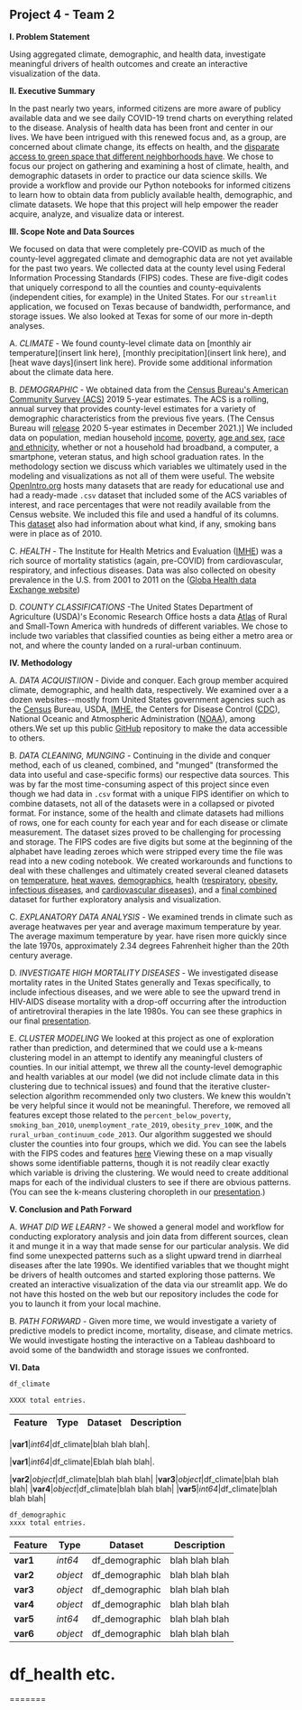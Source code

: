 ## Project 4 - Team 2
 
**I. Problem Statement**

Using aggregated climate, demographic, and health data, investigate meaningful drivers of health outcomes and create an interactive visualization of the data.

**II. Executive Summary**

In the past nearly two years, informed citizens are more aware of publicy available data and we see daily COVID-19 trend charts on everything related to the disease.  Analysis of health data has been front and center in our lives. We have been intrigued with this renewed focus and, as a group, are concerned about climate change, its effects on health, and the [disparate access to green space that different neighborhoods have](./background_sources/People_of_color_3_x_more_likely_to_live_in_deprived_neighborhoods.pdfghborhoods.pdf). We chose to focus our project on gathering and examining a host of climate, health, and demographic datasets in order to practice our data science skills. We provide a workflow and provide our Python notebooks for informed citizens to learn how to obtain data from publicly available health, demographic, and climate datasets. We hope that this project will help empower the reader acquire, analyze, and visualize data or interest.

**III. Scope Note and Data Sources**

We focused on data that were completely pre-COVID as much of the county-level aggregated climate and demographic data are not yet available for the past two years. We collected data at the county level using Federal Information Processing Standards (FIPS) codes. These are five-digit codes that uniquely correspond to all the counties and county-equivalents (independent cities, for example) in the United States. For our `streamlit` application, we focused on Texas because of bandwidth, performance, and storage issues. We also looked at Texas for some of our more in-depth analyses.

A. *CLIMATE* - We found county-level climate data on [monthly air temperature](insert link here), [monthly precipitation](insert link here), and [heat wave days](insert link here). Provide some additional information about the climate data here.


B. *DEMOGRAPHIC* - We obtained data from the [Census Bureau's American Community Survey (ACS)](https://www.census.gov/programs-surveys/acs) 2019 5-year estimates. The ACS is a rolling, annual survey that provides county-level estimates for a variety of demographic characteristics from the previous five years. (The Census Bureau will [release](https://www.census.gov/programs-surveys/acs/news/data-releases/2020/release-schedule.html) 2020 5-year estimates in December 2021.)] We included data on population, median household [income](./data/02_demo_data/ACS/ACS_2019_income_by_county/ACSST5Y2019.S1901_metadata_2021-10-05T144610.csv), [poverty](./data/02_demo_data/ACS/ACS_2019_poverty_by_county/ACSST5Y2019.S1701_metadata_2021-11-02T160432.csv), [age and sex](./data/02_demo_data/ACS/ACS_2019_age_and_sex_by_county/ACSST5Y2019.S0101_metadata_2021-10-06T131343.csv), [race and ethnicity](./data/02_demo_data/ACS/ACS_2019_race_and_ethnicity_by_county/ACSDT5Y2019.B02001_metadata_2021-10-08T032031.csv), whether or not a household had broadband, a computer, a smartphone, veteran status, and high school graduation rates. In the methodology section we discuss which variables we ultimately used in the modeling and visualizations as not all of them were useful. The website [OpenIntro.org](https://www.openintro.org/data/?data=county_complete) hosts many datasets that are ready for educational use and had a ready-made `.csv` dataset that included some of the ACS variables of interest, and race percentages that were not readily available from the Census website. We included this file and used a handful of its columns. This [dataset](./data/02_demo_data/openintro_dot_org/county_complete.txt) also had information about what kind, if any, smoking bans were in place as of 2010. 

C. *HEALTH* - The Institute for Health Metrics and Evaluation ([IMHE](http://www.healthdata.org/)) was a rich source of mortality statistics (again, pre-COVID) from cardiovascular, respiratory, and infectious diseases. Data was also collected on obesity prevalence in the U.S. from 2001 to 2011 on the ([Globa Health data Exchange website](http://ghdx.healthdata.org/record/ihme-data/united-states-physical-activity-and-obesity-prevalence-county-2001-2011))

D. *COUNTY CLASSIFICATIONS* -The United States Department of Agriculture (USDA)'s Economic Research Office hosts a data [Atlas](https://www.ers.usda.gov/data-products/atlas-of-rural-and-small-town-america/download-the-data/) of Rural and Small-Town America with hundreds of different variables. We chose to include two variables that classified counties as being either a metro area or not, and where the county landed on a rural-urban continuum. 

**IV. Methodology**

A. *DATA ACQUISTIION* - Divide and conquer. Each group member acquired climate, demographic, and health data, respectively. We examined over a a dozen websites--mostly from United States government agencies such as the [Census](https://data.census.gov/cedsci/) Bureau, USDA, [IMHE](http://www.healthdata.org/), the Centers for Disease Control ([CDC](https://www.cdc.gov/)), National Oceanic and Atmospheric Administration ([NOAA](https://www.noaa.gov/)), among others.We set up this public [GitHub](https://github.com/) repository to make the data accessible to others.

B. *DATA CLEANING, MUNGING* - Continuing in the divide and conquer method, each of us cleaned, combined, and "munged" (transformed the data into useful and case-specific forms) our respective data sources. This was by far the most time-consuming aspect of this project since even though we had data in `.csv` format with a unique FIPS identifier on which to combine datasets, not all of the datasets were in a collapsed or pivoted format. For instance, some of the health and climate datasets had millions of rows, one for each county for each year and for each disease or climate measurement. The dataset sizes proved to be challenging for processing and storage. The FIPS codes are five digits but some at the beginning of the alphabet have leading zeroes which were stripped every time the file was read into a new coding notebook. We created workarounds and functions to deal with these challenges and ultimately created several cleaned datasets on [temperature](./data/cleaned/precip_AirTemp_monthly_1979_2011.zip), [heat waves](./data/cleaned/heat_wave_days_1981_2010.csv), [demographics](./data/cleaned/final_demo.csv), health ([respiratory](./data/cleaned/Cleaned_Respiratory_Diseases.csv),  [obesity](./data/cleaned/Cleaned_Obesity_Prevalence.csv), [infectious diseases](./data/cleaned/Cleaned_Infectious_Diseases.csv), and [cardiovascular diseases](./data/cleaned/Cleaned_Cardiovascular_Diseases.csv)), and a [final combined](./data/cleaned/final_combined.csv) dataset for further exploratory analysis and visualization.

C. *EXPLANATORY DATA ANALYSIS* - We examined trends in climate such as average heatwaves per year and average maximum temperature by year. The average maximum temperature by year. have risen more quickly since the late 1970s, approximately 2.34 degrees Fahrenheit higher than the 20th century average. 

D. *INVESTIGATE HIGH MORTALITY DISEASES* - We investigated disease mortality rates in the United States generally and Texas specifically, to include infectious diseases, and we were able to see the upward trend in HIV-AIDS disease mortality with a drop-off occurring after the introduction of antiretroviral therapies in the late 1980s. You can see these graphics in our final [presentation](./project4_team_2_presentation.pdf).

E. *CLUSTER MODELING* We looked at this project as one of exploration rather than prediction, and determined that we could use a k-means clustering model in an attempt to identify any meaningful clusters of counties. In our initial attempt, we threw all the county-level demographic and health variables at our model (we did not include climate data in this clustering due to technical issues) and found that the iterative cluster-selection algorithm recommended only two clusters. We knew this wouldn't be very helpful since it would not be meaningful. Therefore, we removed all features except those related to the `percent_below_poverty`, `smoking_ban_2010`, `unemployment_rate_2019`, `obesity_prev_100K`, and the `rural_urban_continuum_code_2013`. Our algorithm suggested we should cluster the counties into four groups, which we did. You can see the labels with the FIPS codes and features [here](./data/cleaned/kmeans_clusters_with_labels_and_features.csv) Viewing these on a map visually shows some identifiable patterns, though it is not readily clear exactly which variable is driving the clustering. We would need to create additional maps for each of the individual clusters to see if there are obvious patterns. (You can see the k-means clustering choropleth in our [presentation](./project4_team_2_presentation.pdf).)
    
**V. Conclusion and Path Forward**

A. *WHAT DID WE LEARN?* - We showed a general model and workflow for conducting exploratory analysis and join data from different sources, clean it and munge it in a way that made sense for our particular analysis. We did find some unexpected patterns such as a slight upward trend in diarrheal diseases after the late 1990s. We identified variables that we thought might be drivers of health outcomes and started exploring those patterns. We created an interactive visualization of the data via our streamlit app. We do not have this hosted on the web but our repository includes the code for you to launch it from your local machine.

B. *PATH FORWARD* - Given more time, we would investigate a variety of predictive models to predict income, mortality, disease, and climate metrics. We would investigate hosting the interactive on a Tableau dashboard to avoid some of the bandwidth and storage issues we confronted.

**VI. Data**

```python
df_climate

XXXX total entries.
```

|Feature|Type|Dataset|Description|
|---|---|---|---|

|**var1**|*int64*|df_climate|blah blah blah|.

|**var1**|*int64*|df_climate|Eblah blah blah|.

|**var2**|*object*|df_climate|blah blah blah|
|**var3**|*object*|df_climate|blah blah blah|
|**var4**|*object*|df_climate|blah blah blah|
|**var5**|*int64*|df_climate|blah blah blah|



```python
df_demographic
xxxx total entries.
```

|Feature|Type|Dataset|Description|
|---|---|---|---|
|**var1**|*int64*|df_demographic|blah blah blah|.
|**var2**|*object*|df_demographic|blah blah blah|
|**var3**|*object*|df_demographic|blah blah blah|
|**var4**|*object*|df_demographic|blah blah blah|
|**var5**|*int64*|df_demographic|blah blah blah|
|**var6**|*object*|df_demographic|blah blah blah|



df_health
etc.
=======
=======

